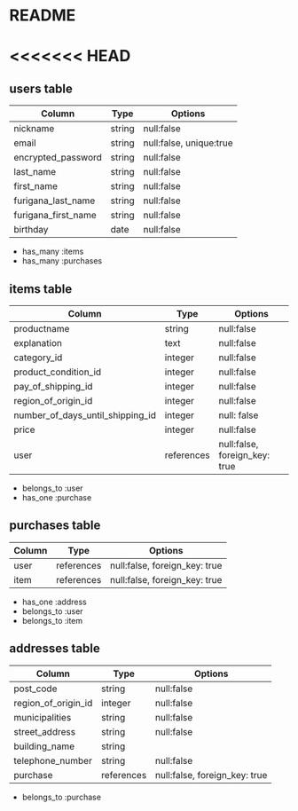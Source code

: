 # README


<<<<<<< HEAD
=======
## users table
| Column             | Type       | Options      |
| -------------------| -----------| ------------ |
|nickname            | string     | null:false   |
|email               | string     | null:false, unique:true  |
|encrypted_password  | string     | null:false   |
|last_name           | string     | null:false   |
|first_name          | string     | null:false   |
|furigana_last_name  | string     | null:false   |
|furigana_first_name | string     | null:false   |
|birthday            | date       | null:false   |

<!-- Association -->
- has_many :items
- has_many :purchases


## items table
| Column             | Type       | Options      |
| -------------------| -----------| ------------ |
|productname         | string     | null:false   |
|explanation         | text       | null:false   |
|category_id         | integer    | null:false   |
|product_condition_id| integer    | null:false   |
|pay_of_shipping_id  | integer    | null:false   |
|region_of_origin_id | integer    | null:false   |
|number_of_days_until_shipping_id | integer      | null: false    |
|price               | integer    | null:false   |
|user                | references | null:false, foreign_key: true |

<!-- Association -->
- belongs_to :user
- has_one :purchase


## purchases table
| Column             | Type       | Options      |
| -------------------| -----------| ------------ |
|user                | references | null:false, foreign_key: true |
|item                | references | null:false, foreign_key: true |

<!-- Association -->
- has_one :address
- belongs_to :user
- belongs_to :item


## addresses table
| Column             | Type       | Options      |
| -------------------| -----------| ------------ |
|post_code           | string     | null:false   |
|region_of_origin_id | integer    | null:false   |
|municipalities      | string     | null:false   |
|street_address      | string     | null:false   |
|building_name       | string     |              |
|telephone_number    | string     | null:false   |
|purchase            | references | null:false, foreign_key: true   |

<!-- Association -->
- belongs_to :purchase










<!-- usersテーブル -->
<!-- table名は複数名 -->
<!-- | Column             | Type       | Options      | -->
<!-- | -------------------| -----------| ------------ | -->
<!-- |nickname            | string     | null:false   | -->
<!-- |email               | string     | null:false, unique:true  | -->
<!-- |encrypted_password  | string     | null:false   | -->
<!-- |last_name           | string     | null:false   | -->
<!-- |first_name          | string     | null:false   | -->
<!-- |furigana_last_name  | string     | null:false   | -->
<!-- |furigana_first_name | string     | null:false   | -->
<!-- |birthday            | date       | null:false   | -->

<!-- Association -->
<!-- - has_many :items -->
<!-- - has_many :purchases -->





<!-- itemsテーブル -->
<!-- | Column             | Type       | Options      | -->
<!-- | -------------------| -----------| ------------ | -->
<!-- |image| string     | null: false  |image不要。active_storage導入時に自動でテーブルなどが生成される -->
<!-- |product_name        | string     | null:false   | -->
<!-- |text                | text       | null:false   | -->
<!-- |category_id         | integer    | null:false   | -->
<!-- |product condition   | integer    | null:false   | -->
<!-- |pay_of_shipping_id     | integer | null:false   | -->
<!-- |region_of_origin_id    | integer | null:false   | -->
<!-- |number_of_days_until_shipping_id | integer      | null: false  | -->
<!-- |category            | text       | null:false   | -->
<!-- |pay_of_shipping     | text       | null:false   | -->
<!-- |region_of_origin    | text       | null:false   | -->
<!-- |number_of_days_until_shipping    | text         | null: false  | -->
<!-- |price                    | integer    | null:false   | -->
<!-- |price               | text       | null:false   | -->
<!-- 金額は数値で入力されるため、Typeにはinteger型を指定 -->
<!-- |user                | references | null:false,foreign_key: true   | -->
<!-- 外部キー時はforeign_key: trueを入れる。 -->

<!-- Association -->
<!-- - belongs_to :user -->
<!-- - has_one :purchase -->


<!-- purchaseテーブル -->
<!-- | Column             | Type       | Options      | -->
<!-- | -------------------| -----------| ------------ | -->
<!-- |user                | references | null:false   | -->
<!-- |item                | references | null:false   | -->

<!-- Association -->
<!-- - has_one :address -->
<!-- - belongs_to :user -->
<!-- - belongs_to :item -->


<!-- addressテーブル -->
<!-- | Column             | Type       | Options      | -->
<!-- | -------------------| -----------| ------------ | -->
<!-- |post_code           | string    | null:false   | -->
<!-- |region_of_origin_id | integer    | null:false   | -->
<!-- |prefecture          | integer       | null:false   | -->
<!-- itemカラムの都道府県と合わせる。と当初はprefectureと記載。 -->
<!-- |municipalities      | string     | null:false   | -->
<!-- |street_address      | string     | null:false   | -->
<!-- |building_name       | string     |              | -->
<!-- 建物名は必須項目ではないため、null:falseオプションは削除 -->
<!-- 住所の情報は短い文字列で管理ができるため、typeにはstring型を指定 -->
<!-- |telephone_number    | string     | null:false   | -->
<!-- |telephone_number    | text       | null:false   |/ -->
<!-- 電話番号カラムのTypeはstringに変更。integer型だと0から始まる数値を扱うことが出来ないため。 -->
<!-- ※電話番号は0から始まります。integer型だと、最初の0が省略されてしまう。 -->
<!-- |user                | references | null:false   | -->
<!-- |items               | references | null:false   | -->
<!-- 購入管理テーブルで管理するため、不要 -->
<!-- |purchase            | references | null:false   | -->

<!-- Association -->
<!-- - belongs_to :purchase -->







<!--
>>>>>>> dbf30079ff0ad7520846bf62497a1f08caf46bf0
This README would normally document whatever steps are necessary to get the
application up and running.

Things you may want to cover:

* Ruby version

* System dependencies

* Configuration

* Database creation

* Database initialization

* How to run the test suite

* Services (job queues, cache servers, search engines, etc.)

* Deployment instructions

* ... -->
